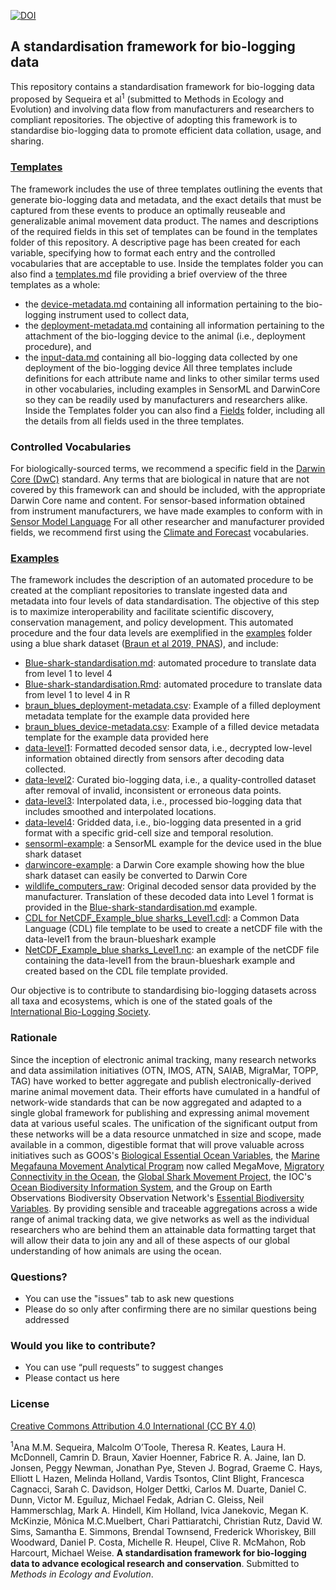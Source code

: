 [![DOI](https://zenodo.org/badge/267187296.svg)](https://zenodo.org/badge/latestdoi/267187296)

## A standardisation framework for bio-logging data
This repository contains a standardisation framework for bio-logging data proposed by Sequeira et al<sup>1</sup> (submitted to Methods in Ecology and Evolution) and involving data flow from manufacturers and researchers to compliant repositories. The objective of adopting this framework is to standardise bio-logging data to promote efficient data collation, usage, and sharing.

### [Templates](templates)
The framework includes the use of three templates outlining the events that generate bio-logging data and metadata, and the exact details that must be captured from these events to produce an optimally reuseable and generalizable animal movement data product. The names and descriptions of the required fields in this set of templates can be found in the templates folder of this repository. A descriptive page has been created for each variable, specifying how to format each entry and the controlled vocabularies that are acceptable to use. Inside the templates folder you can also find a [templates.md](templates/templates.md) file providing a brief overview of the three templates as a whole:
-	the [device-metadata.md](templates/device-metadata.md) containing all information pertaining to the bio-logging instrument used to collect data,
-	the [deployment-metadata.md](templates/deployment-metadata.md) containing all information pertaining to the attachment of the bio-logging device to the animal (i.e., deployment procedure), and
-	the [input-data.md](templates/input-data.md) containing all bio-logging data collected by one deployment of the bio-logging device
All three templates include definitions for each attribute name and links to other similar terms used in other vocabularies, including examples in SensorML and DarwinCore  so they can be readily used by manufacturers and researchers alike.
Inside the Templates folder you can also find a [Fields](templates/fields) folder, including all the details from all fields used in the three templates.

### Controlled Vocabularies
For biologically-sourced terms, we recommend a specific field in the [Darwin Core (DwC)](https://dwc.tdwg.org/) standard. Any terms that are biological in nature that are not covered by this framework can and should be included, with the appropriate Darwin Core name and content.
For sensor-based information obtained from instrument manufacturers, we have made examples to conform with in [Sensor Model Language](https://www.ogc.org/standards/sensorml)
For all other researcher and manufacturer provided fields, we recommend first using the [Climate and Forecast](https://cfconventions.org/index.html) vocabularies.

### [Examples](examples/braun-blueshark)
The framework includes the description of an automated procedure to be created at the compliant repositories to translate ingested data and metadata into four levels of data standardisation. The objective of this step is to maximize interoperability and facilitate scientific discovery, conservation management, and policy development.
This automated procedure and the four data levels are exemplified in the [examples](examples/braun-blueshark) folder using a blue shark dataset ([Braun et al 2019, PNAS](https://www.pnas.org/content/116/35/17187)), and include:
-	[Blue-shark-standardisation.md](examples/braun-blueshark/Blue-shark-standardization.md): automated procedure to translate data from level 1 to level 4
- [Blue-shark-standardisation.Rmd](examples/braun-blueshark/Blue-shark-standardization.Rmd): automated procedure to translate data from level 1 to level 4 in R
- [braun_blues_deployment-metadata.csv](examples/braun-blueshark/braun_blues_deployment-metadata.csv): Example of a filled deployment metadata template for the example data provided here
- [braun_blues_device-metadata.csv](examples/braun-blueshark/braun_blues_device-metadata.csv): Example of a filled device metadata template for the example data provided here
-	[data-level1](examples/braun-blueshark/data_level1/): Formatted decoded sensor data, i.e., decrypted low-level information obtained directly from sensors after decoding data collected.
-	[data-level2](examples/braun-blueshark/data_level2/): Curated bio-logging data, i.e., a quality-controlled dataset after removal of invalid, inconsistent or erroneous data points.
-	[data-level3](examples/braun-blueshark/data_level3/): Interpolated data, i.e., processed bio-logging data that includes smoothed and interpolated locations.
-	[data-level4](examples/braun-blueshark/data_level4): Gridded data, i.e., bio-logging data presented in a grid format with a specific grid-cell size and temporal resolution.
-	[sensorml-example](examples/braun-blueshark/sensorml-example): a SensorML example for the device used in the blue shark dataset
- [darwincore-example](examples/braun-blueshark/darwincore-example): a Darwin Core example showing how the blue shark dataset can easily be converted to Darwin Core
-	[wildlife_computers_raw](examples/braun-blueshark/wildlife_computers_raw): Original decoded sensor data provided by the manufacturer. Translation of these decoded data into Level 1 format is provided in the [Blue-shark-standardisation.md](examples/braun-blueshark/Blue-shark-standardization.md) example.
- [CDL for NetCDF_Example_blue sharks_Level1.cdl](examples/braun-blueshark/CDL%20for%20NetCDF_Example_blue%20sharks_Level1.cdl): a Common Data Language (CDL) file template to be used to create a netCDF file with the data-level1 from the braun-blueshark example
- [NetCDF_Example_blue sharks_Level1.nc](examples/braun-blueshark/NetCDF_Example_blue%20sharks_Level1.nc): an example of the netCDF file containing the data-level1 from the braun-blueshark example and created based on the CDL file template provided.

Our objective is to contribute to standardising bio-logging datasets across all taxa and ecosystems, which is one of the stated goals of the [International Bio-Logging Society](https://www.bio-logging.net "Bio-logging Society's homepage").

### Rationale

Since the inception of electronic animal tracking, many research networks and data assimilation initiatives (OTN, IMOS, ATN, SAIAB, MigraMar, TOPP, TAG) have worked to better aggregate and publish electronically-derived marine animal movement data. Their efforts have cumulated in a handful of network-wide standards that can be now aggregated and adapted to a single global framework for publishing and expressing animal movement data at various useful scales. The unification of the significant output from these networks will be a data resource unmatched in size and scope, made available in a common, digestible format that will prove valuable across initiatives such as GOOS's [Biological Essential Ocean Variables](http://www.goosocean.org/biology), the [Marine Megafauna Movement Analytical Program](https://mmmap.wordpress.com/) now called MegaMove, [Migratory Connectivity in the Ocean](https://mico.eco/), the [Global Shark Movement Project](https://www.globalsharkmovement.org/), the IOC's [Ocean Biodiversity Information System](https://obis.org), and the Group on Earth Observations Biodiversity Observation Network's [Essential Biodiversity Variables](https://geobon.org/ebvs/what-are-ebvs/). By providing sensible and traceable aggregations across a wide range of animal tracking data, we give networks as well as the individual researchers who are behind them an attainable data formatting target that will allow their data to join any and all of these aspects of our global understanding of how animals are using the ocean.

### Questions?
* You can use the "issues" tab to ask new questions
* Please do so only after confirming there are no similar questions being addressed

### Would you like to contribute?
* You can use “pull requests” to suggest changes
* Please contact us here

### License
[Creative Commons Attribution 4.0 International (CC BY 4.0)](https://creativecommons.org/licenses/by/4.0)


<sup>1</sup>Ana M.M. Sequeira, Malcolm O’Toole, Theresa R. Keates, Laura H. McDonnell, Camrin D. Braun, Xavier Hoenner, Fabrice R. A. Jaine, Ian D. Jonsen, Peggy Newman, Jonathan Pye, Steven J. Bograd, Graeme C. Hays, Elliott L Hazen, Melinda Holland, Vardis Tsontos, Clint Blight, Francesca Cagnacci, Sarah C. Davidson, Holger Dettki, Carlos M. Duarte, Daniel C. Dunn, Victor M. Eguíluz, Michael Fedak, Adrian C. Gleiss, Neil Hammerschlag, Mark A. Hindell, Kim Holland, Ivica Janekovic, Megan K. McKinzie, Mônica M.C.Muelbert, Chari Pattiaratchi, Christian Rutz, David W. Sims, Samantha E. Simmons, Brendal Townsend, Frederick Whoriskey, Bill Woodward, Daniel P. Costa, Michelle R. Heupel, Clive R. McMahon, Rob Harcourt, Michael Weise. __A standardisation framework for bio-logging data to advance ecological research and conservation__. Submitted to *Methods in Ecology and Evolution*.
